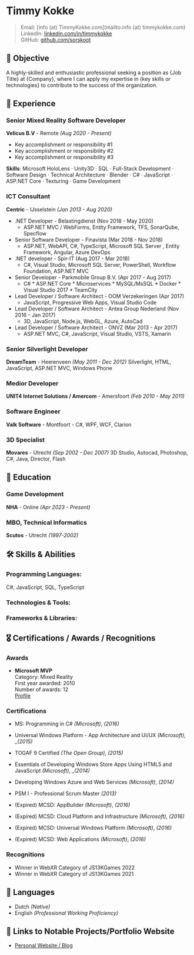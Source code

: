 # Timmy Kokke

> Email: [info (at) TimmyKokke.com](mailto:info (at) timmykokke.com)  
> LinkedIn: [linkedin.com/in/timmykokke](https://www.linkedin.com/in/timmykokke)  
> GitHub: [github.com/sorskoot](https://github.com/sorskoot)

## 📝 Objective
A highly-skilled and enthusiastic professional seeking a position as {Job Title} at {Company}, where I can apply my expertise in {key skills or technologies} to contribute to the success of the organization.

## 💼 Experience

### Senior Mixed Reality Software Developer
**Velicus B.V** - Remote *(Aug 2020 - Present)*
- Key accomplishment or responsibility #1
- Key accomplishment or responsibility #2
- Key accomplishment or responsibility #3

**Skills**: Microsoft HoloLens · Unity3D · SQL · Full-Stack Development · Software Design · Technical Architecture · Blender · C# · JavaScript  · ASP.NET Core · Texturing · Game Development  

### ICT Consultant

**Centric** - IJsselstein *(Jan 2013 - Aug 2020)*

* .NET Developer - Belastingdienst (Nov 2018 - May 2020)
  * ASP.NET MVC / WebForms, Entity Framework, TFS, SonarQube, Specflow
* Senior Software Developer - Finavista (Mar 2018 - Nov 2018)
  * ASP.NET, WebAPI, C#, TypeScript, Microsoft SQL Server , Entity Framework, Angular, Azure DevOps 
* .NET developer - Spir-IT (Aug 2017 - Mar 2018)
  * C#, Visual Studio, Microsoft SQL Server, PowerShell, Workflow Foundation, ASP.NET MVC
* Senior Developer - Parkmobile Group B.V. (Apr 2017 - Aug 2017)
  * C# * ASP.NET Core * Microservices * MySQL/MsSQL * Docker * Visual Studio 2017 * TeamCity
* Lead Developer / Software Architect - OOM Verzekeringen (Apr 2017)
  * JavaScript, Progressive Web Apps, Visual Studio Code
* Lead Developer / Software Architect - Antea Group Nederland (Nov 2016 - Jan 2017)
  * 3D, JavaScript, Node.js, WebGL, Azure, AutoCad
* Lead Developer / Software Architect - ONVZ (Mar 2013 - Apr 2017)
  * ASP.NET MVC, C#, JavaScript, Visual Studio, VSTS, Xamarin

### Senior Silverlight Developer
**DreamTeam** - Heerenveen *(May 2011 - Dec 2012)*
Silverlight, HTML, JavaScript, ASP.NET MVC, Windows Phone

### Medior Developer
**UNIT4 Internet Solutions / Amercom** - Amersfoort *(Feb 2010 - May 2011)*

### Software Engineer
**Valk Software** - Montfoort - 
C#, WPF, WCF, Clarion

### 3D Specialist
**Movares** - Utrecht *(Sep 2002 - Dec 2007)*
3D Studio, Autocad, Photoshop, C#, Java, Director, Flash


## 🏫 Education

### Game Development
**NHA** - Online *(Apr 2023 - Present)*

### MBO, Technical Informatics
**Scutos** - Utrecht *(1997-2002)* 


## 🛠 Skills & Abilities

### Programming Languages:
C#, JavaScript, SQL, TypeScript

### Technologies & Tools:


### Frameworks & Libraries:


## 🎖 Certifications / Awards / Recognitions

### Awards
* **Microsoft MVP**   
Category: Mixed Reality  
First year awarded: 2010  
Number of awards: 12  
[Profile](https://mvp.microsoft.com/en-us/PublicProfile/4029159)

### Certifications

* MS: Programming in C# *_(Microsoft)_*, *_(2016)_*
* Universal Windows Platform - App Architecture and UI/UX *_(Microsoft)_*, *_(2015)*
* TOGAF 9 Certified *_(The Open Group)_*, *_(2015)_*
* Essentials of Developing Windows Store Apps Using HTML5 and JavaScript *_(Microsoft)_*, *_(2014)*
* Developing Windows Azure and Web Services *_(Microsoft)_*, *_(2014)_*
* PSM I - Professional Scrum Master *_(2013)_*

* (Expired) MCSD: AppBuilder *_(Microsoft)_*, *_(2016)_*
* (Expired) MCSD: Cloud Platform and Infrastructure *_(Microsoft)_*, *_(2016)_*
* (Expired) MCSD: Universal Windows Platform *_(Microsoft)_*, *_(2016)_*
* (Expired) MCSD: Web Applications *_(Microsoft)_*, *_(2016)_*

### Recognitions
- Winner in WebXR Category of JS13KGames 2022
- Winner in WebXR Category of JS13KGames 2021

## 💬 Languages

* Dutch _(Native)_
* English _(Professional Working Proficiency)_

## 🔗 Links to Notable Projects/Portfolio Website

* [Personal Website / Blog](https://timmykokke.com)
